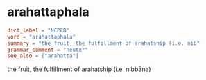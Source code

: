# arahattaphala

``` toml
dict_label = "NCPED"
word = "arahattaphala"
summary = "the fruit, the fulfillment of arahatship (i.e. nib"
grammar_comment = "neuter"
see_also = ["arahatta"]
```

the fruit, the fulfillment of arahatship (i.e. nibbāna)

